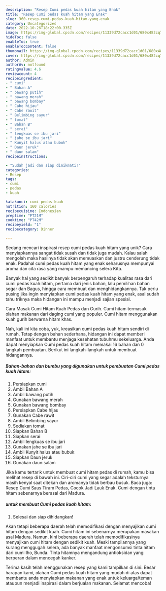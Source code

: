 ```yaml
---
description: "Resep Cumi pedas kuah hitam yang Enak"
title: "Resep Cumi pedas kuah hitam yang Enak"
slug: 360-resep-cumi-pedas-kuah-hitam-yang-enak
category: Uncategorized
date: 2022-10-26T18:22:00.335Z
image: https://img-global.cpcdn.com/recipes/11339d72cacc1d01/680x482cq70/cumi-pedas-kuah-hitam-foto-resep-utama.jpg
hideToc: false
enableToc: true
enableTocContent: false
thumbnail: https://img-global.cpcdn.com/recipes/11339d72cacc1d01/680x482cq70/cumi-pedas-kuah-hitam-foto-resep-utama.jpg
cover: https://img-global.cpcdn.com/recipes/11339d72cacc1d01/680x482cq70/cumi-pedas-kuah-hitam-foto-resep-utama.jpg
author: Admin
authorAv: notfound
ratingvalue: 4.6
reviewcount: 4
recipeingredient:
- " cumi"
- " Bahan A"
- " bawang putih"
- " bawang merah"
- " bawang bombay"
- " Cabe hijau"
- " Cabe rawit"
- " Belimbing sayur"
- " tomat"
- " Bahan B"
- " serai"
- " lengkuas se ibu jari"
- " jahe se ibu jari"
- " Kunyit halus atau bubuk"
- " Daun jeruk"
- " daun salam"
recipeinstructions:

- "Sudah jadi dan siap dinikmati!"
categories:
- Resep
tags:
- cumi
- pedas
- kuah

katakunci: cumi pedas kuah 
nutrition: 160 calories
recipecuisine: Indonesian
preptime: "PT21M"
cooktime: "PT42M"
recipeyield: "1"
recipecategory: Dinner

---
```





Sedang mencari inspirasi resep cumi pedas kuah hitam yang unik? Cara menyiapkannya sangat tidak susah dan tidak juga mudah. Kalau salah mengolah maka hasilnya tidak akan memuaskan dan justru cenderung tidak enak. Padahal cumi pedas kuah hitam yang enak seharusnya mempunyai aroma dan cita rasa yang mampu memancing selera Kita.





Banyak hal yang sedikit banyak berpengaruh terhadap kualitas rasa dari cumi pedas kuah hitam, pertama dari jenis bahan, lalu pemilihan bahan segar dan Bagus, hingga cara membuat dan menghidangkannya. Tak perlu pusing jika ingin menyiapkan cumi pedas kuah hitam yang enak,      asal sudah tahu triknya maka hidangan ini mampu menjadi sajian spesial.














Cara Masak Cumi Hitam Kuah Pedas dan Gurih. Cumi hitam termasuk olahan makanan dari daging cumi yang populer. Cumi hitam menggunakan kuah gurih berwarna hitam khas.






Nah, kali ini kita coba, yuk, kreasikan cumi pedas kuah hitam sendiri di rumah. Tetap dengan bahan sederhana, hidangan ini dapat memberi manfaat untuk membantu menjaga kesehatan tubuhmu sekeluarga. Anda dapat menyiapkan Cumi pedas kuah hitam memakai 16 bahan dan 0 langkah pembuatan. Berikut ini langkah-langkah untuk membuat hidangannya.

<!--inarticleads1-->

##### Bahan-bahan dan bumbu yang digunakan untuk pembuatan Cumi pedas kuah hitam:

1. Persiapkan  cumi
1. Ambil  Bahan A
1. Ambil  bawang putih
1. Gunakan  bawang merah
1. Gunakan  bawang bombay
1. Persiapkan  Cabe hijau
1. Gunakan  Cabe rawit
1. Ambil  Belimbing sayur
1. Sediakan  tomat
1. Siapkan  Bahan B
1. Siapkan  serai
1. Ambil  lengkuas se ibu jari
1. Gunakan  jahe se ibu jari
1. Ambil  Kunyit halus atau bubuk
1. Siapkan  Daun jeruk
1. Gunakan  daun salam


Jika kamu tertarik untuk membuat cumi hitam pedas di rumah, kamu bisa melihat resep di bawah ini. Ciri-ciri cumi yang segar adalah teksturnya masih kenyal saat ditekan dan aromanya tidak berbau busuk. Baca juga: Resep Cumi Saus Tiram Pedas, Cocok Jadi Lauk Enak. Cumi dengan tinta hitam sebenarnya berasal dari Madura. 

<!--inarticleads2-->

#####  untuk membuat Cumi pedas kuah hitam:


1. Selesai dan siap dihidangkan!

Akan tetapi beberapa daerah telah memodifikasi dengan menyajikan cumi hitam dengan sedikit kuah. Cumi hitam ini sebenarnya merupakan masakan asal Madura. Namun, kini beberapa daerah telah memodifikasinya menyajikan cumi hitam dengan sedikit kuah. Meski tampilannya yang kurang menggugah selera, ada banyak manfaat mengonsumsi tinta hitam dari cumi lho, Bunda. Tinta hitamnya mengandung antioksidan yang berperan dalam mencegah kanker. 

Terima kasih telah menggunakan resep yang kami tampilkan di sini. Besar harapan kami, olahan Cumi pedas kuah hitam yang mudah di atas dapat membantu anda menyiapkan makanan yang enak untuk keluarga/teman ataupun menjadi inspirasi dalam berjualan makanan. Selamat mencoba!
